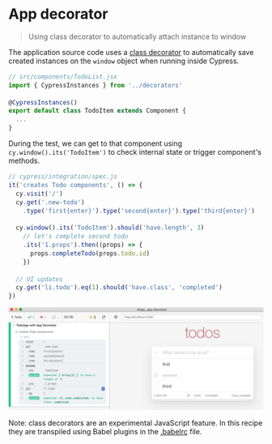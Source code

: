 # App decorator
> Using class decorator to automatically attach instance to window

The application source code uses a [class decorator](https://www.sitepoint.com/javascript-decorators-what-they-are/) to automatically save created instances on the `window` object when running inside Cypress.

```js
// src/components/TodoList.jsx
import { CypressInstances } from '../decorators'

@CypressInstances()
export default class TodoItem extends Component {
  ...
}
```

During the test, we can get to that component using `cy.window().its('TodoItem')` to check internal state or trigger component's methods.

```js
// cypress/integration/spec.js
it('creates Todo components', () => {
  cy.visit('/')
  cy.get('.new-todo')
    .type('first{enter}').type('second{enter}').type('third{enter}')

  cy.window().its('TodoItem').should('have.length', 3)
    // let's complete second todo
    .its('1.props').then((props) => {
      props.completeTodo(props.todo.id)
    })

  // UI updates
  cy.get('li.todo').eq(1).should('have.class', 'completed')
})
```

![Test](images/app-decorator.png)

Note: class decorators are an experimental JavaScript feature. In this recipe they are transpiled using Babel plugins in the [.babelrc](.babelrc) file.
